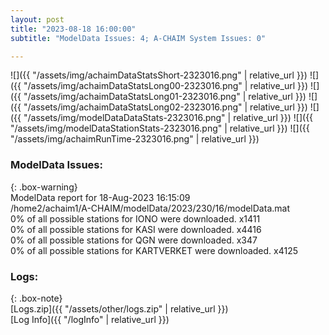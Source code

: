 ```yaml
---
layout: post
title: "2023-08-18 16:00:00"
subtitle: "ModelData Issues: 4; A-CHAIM System Issues: 0"

---
```


![]({{ "/assets/img/achaimDataStatsShort-2323016.png" | relative_url }})
![]({{ "/assets/img/achaimDataStatsLong00-2323016.png" | relative_url }})
![]({{ "/assets/img/achaimDataStatsLong01-2323016.png" | relative_url }})
![]({{ "/assets/img/achaimDataStatsLong02-2323016.png" | relative_url }})
![]({{ "/assets/img/modelDataDataStats-2323016.png" | relative_url }})
![]({{ "/assets/img/modelDataStationStats-2323016.png" | relative_url }})
![]({{ "/assets/img/achaimRunTime-2323016.png" | relative_url }})


### ModelData Issues:  
  
{: .box-warning}  
 ModelData report for 18-Aug-2023 16:15:09   
 /home2/achaim1/A-CHAIM/modelData/2023/230/16/modelData.mat   
 0% of all possible stations for IONO were downloaded. x1411   
 0% of all possible stations for KASI were downloaded. x4416   
 0% of all possible stations for QGN were downloaded. x347   
 0% of all possible stations for KARTVERKET were downloaded. x4125   
  


### Logs:  
  
{: .box-note}  
[Logs.zip]({{ "/assets/other/logs.zip" | relative_url }})  
[Log Info]({{ "/logInfo" | relative_url }})  
